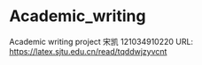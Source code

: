 # Academic_writing
Academic writing project
宋凯 121034910220
URL: https://latex.sjtu.edu.cn/read/tqddwjzyvcnt
